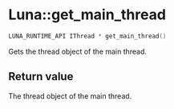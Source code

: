 # Luna::get_main_thread

```c++
LUNA_RUNTIME_API IThread * get_main_thread()
```

Gets the thread object of the main thread. 



## Return value
The thread object of the main thread. 

